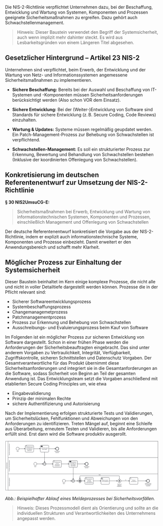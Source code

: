 Die NIS-2-Richtlinie verpflichtet Unternehmen dazu, bei der Beschaffung, Entwicklung und Wartung von Systemen, Komponenten und Prozessen geeignete Sicherheitsmaßnahmen zu ergreifen. Dazu gehört auch Schwachstellenmanagement. 

> Hinweis: Dieser Baustein verwendet den Begriff der Systemsicherheit, auch wenn implizit mehr dahinter steckt. Es wird aus Lesbarkeitsgründen von einem Längeren Titel abgesehen.


## Gesetzlicher Hintergrund – Artikel 23 NIS-2

Unternehmen sind verpflichtet, beim Erwerb, der Entwicklung und der Wartung von Netz- und Informationssystemen angemessene Sicherheitsmaßnahmen zu implementieren.

- **Sichere Beschaffung:** Bereits bei der Auswahl und Beschaffung von IT-Systemen und -Komponenten müssen Sicherheitsanforderungen berücksichtigt werden (Also schon VOR dem Einsatz).

- **Sichere Entwicklung:** Bei der (Weiter-)Entwicklung von Software sind Standards für sichere Entwicklung (z. B. Secure Coding, Code Reviews) einzuhalten.

- **Wartung & Updates:** Systeme müssen regelmäßig geupdatet werden. Ein Patch-Management-Prozess zur Behebung von Schwachstellen ist verpflichtend.

- **Schwachstellen-Management:** Es soll ein strukturierter Prozess zur Erkennung, Bewertung und Behandlung von Schwachstellen bestehen (Inklusive der koordinierten Offenlegung von Schwachstellen).

## Konkretisierung im deutschen Referentenentwurf zur Umsetzung der NIS-2-Richtlinie 
**§ 30 NIS2UmsuCG-E:**
> Sicherheitsmaßnahmen bei Erwerb, Entwicklung und Wartung von informationstechnischen Systemen, Komponenten und Prozessen, einschließlich Management und Offenlegung von Schwachstellen

Der deutsche Referentenentwurf konkretisiert die Vorgabe aus der NIS-2-Richtlinie, indem er explizit auch informationstechnische Systeme, Komponenten und Prozesse einbezieht. Damit erweitert er den Anwendungsbereich und schafft mehr Klarheit.

## Möglicher Prozess zur Einhaltung der Systemsicherheit

Dieser Baustein beinhaltet im Kern einige komplexe Prozesse, die nicht alle und nicht in voller Detailtiefe dargestellt werden können. Prozesse die in der Pflicht relevant sind: 
- Sicherer Softwareentwicklungsprozess
- Systembeschaffungsprozess
- Changemanagemetprozess
- Patchmanagementprozess
- Prozess zur Erkennung und Behebung von Schwachstellen
- Ausschreibungs- und Evaluierungsprozess beim Kauf von Software

Im Folgenden ist ein möglicher Prozess zur sicheren Entwicklung von Software dargestellt. Schon in einer frühen Phase werden die Anforderungen der Sicherheitsbeauftragten eingebracht. Das sind unter anderem Vorgaben zu Vertraulichkeit, Integrität, Verfügbarkeit, Zugriffskontrolle, sicheren Schnittstellen und Datenschutz Vorgaben. Der Gesamtverantwortliche für das Produkt übernimmt diese Sicherheitsanforderungen und integriert sie in die Gesamtanforderungen an die Software, sodass Sicherheit von Beginn an Teil der gesamten Anwendung ist. Das Entwicklungsteam setzt die Vorgaben anschließend mit etablierten Secure Coding Principles um, wie etwa 

- Eingabevalidierung
- Prinzip der minimalen Rechte
- sichere Authentifizierung und Autorisierung

Nach der Implementierung erfolgen strukturierte Tests und Validierungen, um Sicherheitslücken, Fehlfunktionen und Abweichungen von den Anforderungen zu identifizieren. Treten Mängel auf, beginnt eine Schleife aus Überarbeitung, erneutem Testen und Validieren, bis alle Anforderungen erfüllt sind. Erst dann wird die Software produktiv ausgerollt.


![Prozessmodell zur Meldung von Sicherheitsvorfällen](media/Softwareentwicklung.png)

*Abb.: Beispielhafter Ablauf eines Meldeprozesses bei Sicherheitsvorfällen.*

> Hinweis: Dieses Prozessmodell dient als Orientierung und sollte an die individuellen Strukturen und Verantwortlichkeiten des Unternehmens angepasst werden.




